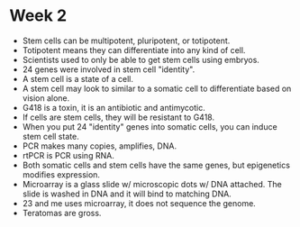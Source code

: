 # Week 2
- Stem cells can be multipotent, pluripotent, or totipotent.
- Totipotent means they can differentiate into any kind of cell.
- Scientists used to only be able to get stem cells using embryos.
- 24 genes were involved in stem cell "identity".
- A stem cell is a state of a cell.
- A stem cell may look to similar to a somatic cell to differentiate based on
vision alone.
- G418 is a toxin, it is an antibiotic and antimycotic.
- If cells are stem cells, they will be resistant to G418.
- When you put 24 "identity" genes into somatic cells, you can induce stem cell state.
- PCR makes many copies, amplifies, DNA.
- rtPCR is PCR using RNA.
- Both somatic cells and stem cells have the same genes, but epigenetics modifies expression.
- Microarray is a glass slide w/ microscopic dots w/ DNA attached. The slide is washed in DNA and it will bind to matching DNA.
- 23 and me uses microarray, it does not sequence the genome.
- Teratomas are gross.
